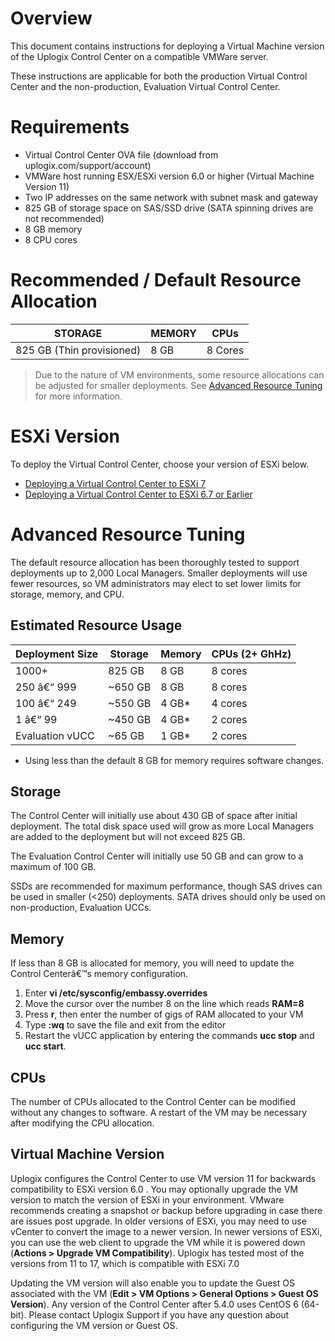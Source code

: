 # Overview
This document contains instructions for deploying a Virtual Machine version of the Uplogix Control Center on a compatible VMWare server.

These instructions are applicable for both the production Virtual Control Center and the non-production, Evaluation Virtual Control Center.

# Requirements
* Virtual Control Center OVA file (download from uplogix.com/support/account)
* VMWare host running ESX/ESXi version 6.0 or higher (Virtual Machine Version 11)
* Two IP addresses on the same network with subnet mask and gateway
* 825 GB of storage space on SAS/SSD drive (SATA spinning drives are not recommended)
* 8 GB memory
* 8 CPU cores

# Recommended / Default Resource Allocation

|STORAGE | MEMORY | CPUs |
|-|-|-|
|825 GB (Thin provisioned)	| 8 GB	| 8 Cores|

> Due to the nature of VM environments, some resource allocations can be adjusted for smaller deployments. See [Advanced Resource Tuning](#advanced-resource-tuning) for more information.

# ESXi Version

To deploy the Virtual Control Center, choose your version of ESXi below.

* [Deploying a Virtual Control Center to ESXi 7](https://uplogix.com/docs/control-center-user-guide/advanced-features/deploying-vucc-to-esxi7)
* [Deploying a Virtual Control Center to ESXi 6.7 or Earlier](https://uplogix.com/docs/control-center-user-guide/advanced-features/deploying-vucc-to-esxi6X)

# Advanced Resource Tuning
The default resource allocation has been thoroughly tested to support deployments up to 2,000 Local Managers. Smaller deployments will use fewer resources, so VM administrators may elect to set lower limits for storage, memory, and CPU.

## Estimated Resource Usage
| Deployment Size |	Storage	| Memory	| CPUs (2+ GhHz) |
| - | - | - | - |
| 1000+ |	825 GB	| 8 GB	| 8 cores| 
| 250 â€“ 999	| ~650 GB	| 8 GB	| 8 cores |
| 100 â€“ 249 	| ~550 GB	| 4 GB\*	| 4 cores |
| 1 â€“ 99	| ~450 GB	| 4 GB\*	| 2 cores |
| Evaluation vUCC	| ~65 GB	| 1 GB\* | 2 cores |

* Using less than the default 8 GB for memory requires software changes.

## Storage

The Control Center will initially use about 430 GB of space after initial deployment. The total disk space used will grow as more Local Managers are added to the deployment but will not exceed 825 GB.

The Evaluation Control Center will initially use 50 GB and can grow to a maximum of 100 GB.

SSDs are recommended for maximum performance, though SAS drives can be used in smaller (<250) deployments. SATA drives should only be used on non-production, Evaluation UCCs.

## Memory

If less than 8 GB is allocated for memory, you will need to update the Control Centerâ€™s memory configuration.

1. 	Enter **vi /etc/sysconfig/embassy.overrides**
2. 	Move the cursor over the number 8 on the line which reads **RAM=8**
3. 	Press **r**, then enter the number of gigs of RAM allocated to your VM
4. 	Type **:wq** to save the file and exit from the editor
5. 	Restart the vUCC application by entering the commands **ucc stop** and **ucc start**.

## CPUs
The number of CPUs allocated to the Control Center can be modified without any changes to software. A restart of the VM may be necessary after modifying the CPU allocation.

## Virtual Machine Version

Uplogix configures the Control Center to use VM version 11  for backwards compatibility to ESXi version 6.0 . You may optionally upgrade the VM version to match the version of ESXi in your environment. VMware recommends creating a snapshot or backup before upgrading in case there are issues post upgrade. In older versions of ESXi, you may need to use vCenter to convert the image to a newer version. In newer versions of ESXi, you can use the web client to upgrade the VM while it is powered down (**Actions > Upgrade VM Compatibility**). Uplogix has tested most of the versions from 11 to 17, which is compatible with  ESXi 7.0 

Updating the VM version will also enable you to update the Guest OS associated with the VM (**Edit > VM Options > General Options > Guest OS Version**). Any version of the Control Center after 5.4.0 uses CentOS 6 (64-bit).
Please contact Uplogix Support if you have any question about configuring the VM version or Guest OS.
